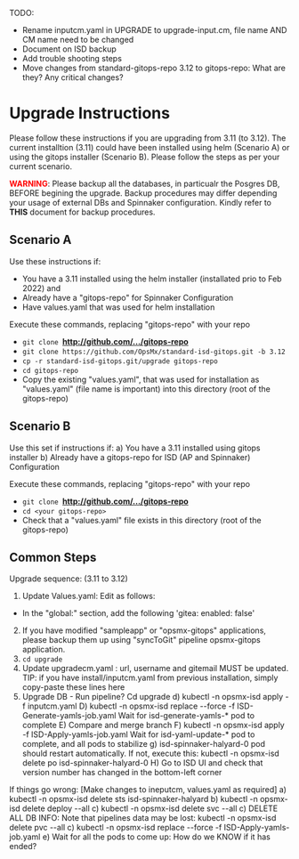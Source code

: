 TODO: 
- Rename inputcm.yaml in UPGRADE to upgrade-input.cm, file name AND CM name need to be changed
- Document on ISD backup 
- Add trouble shooting steps
- Move changes from standard-gitops-repo 3.12 to gitops-repo: What are they? Any critical changes?

# Upgrade Instructions

Please follow these instructions if you are upgrading from 3.11 (to 3.12). The current installtion (3.11) could have been installed using helm (Scenario A) or using the gitops installer (Scenario B). Please follow the steps as per your current scenario.

<font color="red">**WARNING**</font>: Please backup all the databases, in particualr the Posgres DB, BEFORE begining the upgrade. Backup procedures may differ depending your usage of external DBs and Spinnaker configuration. Kindly refer to **THIS** document for backup procedures. 

## Scenario A
Use these instructions if:
- You have a 3.11 installed using the helm installer (installated prio to Feb 2022) and
- Already have a "gitops-repo" for Spinnaker Configuration
- Have values.yaml that was used for helm installation

Execute these commands, replacing "gitops-repo" with your repo
- `git clone `**http://github.com/.../gitops-repo**
- `git clone https://github.com/OpsMx/standard-isd-gitops.git -b 3.12`
- `cp -r standard-isd-gitops.git/upgrade gitops-repo`  
- `cd gitops-repo`
- Copy the existing "values.yaml", that was used for installation as "values.yaml" (file name is important) into this directory (root of the gitops-repo)

## Scenario B
Use this set if instructions if:
a) You have a 3.11 installed using gitops installer
b) Already have a gitops-repo for ISD (AP and Spinnaker) Configuration

Execute these commands, replacing "gitops-repo" with your repo
- `git clone `**http://github.com/.../gitops-repo**
- `cd <your gitops-repo>`
- Check that a "values.yaml" file exists in this directory (root of the gitops-repo)

## Common Steps
Upgrade sequence: (3.11 to 3.12)
1. Update Values.yaml: Edit as follows:
  - In the "global:" section, add the following
  'gitea: 
    enabled: false'
2. If you have modified "sampleapp" or "opsmx-gitops" applications, please backup them up using "syncToGit" pipeline opsmx-gitops application.
3. `cd upgrade`
4. Update upgradecm.yaml : url, username and gitemail MUST be updated. TIP: if you have install/inputcm.yaml from previous installation, simply copy-paste these lines here
5. Upgrade DB - Run pipeline?
   Cd upgrade
d) kubectl -n opsmx-isd apply -f inputcm.yaml
D) kubectl -n opsmx-isd replace --force -f ISD-Generate-yamls-job.yaml
   Wait for isd-generate-yamls-* pod to complete
E) Compare and merge branch
F) kubectl -n opsmx-isd apply -f ISD-Apply-yamls-job.yaml
   Wait for isd-yaml-update-* pod to complete, and all pods to stabilize
g) isd-spinnaker-halyard-0 pod should restart automatically. If not, execute this: kubectl -n opsmx-isd  delete po isd-spinnaker-halyard-0
H) Go to ISD UI and check that version number has changed in the bottom-left corner

If things go wrong:
[Make changes to ineputcm, values.yaml as required]
a) kubectl -n opsmx-isd  delete sts isd-spinnaker-halyard
b) kubectl -n opsmx-isd  delete deploy --all
c) kubectl -n opsmx-isd delete svc --all
c) DELETE ALL DB INFO: Note that pipelines data may be lost: kubectl -n opsmx-isd delete pvc --all
c) kubectl -n opsmx-isd replace --force -f ISD-Apply-yamls-job.yaml
e) Wait for all the pods to come up: How do we KNOW if it has ended?

